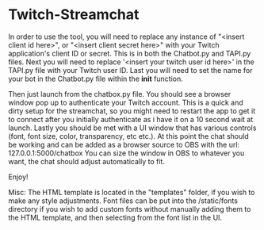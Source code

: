# Twitch-Streamchat

In order to use the tool, you will need to replace any instance of "\<insert client id here\>", or "\<insert client secret here\>" with your Twitch application's client ID or secret. This is in both the Chatbot.py and TAPI.py files.
Next you will need to replace '\<insert your twitch user id here\>' in the TAPI.py file with your Twitch user ID.
Last you will need to set the name for your bot in the Chatbot.py file within the __init__ function.

Then just launch from the chatbox.py file. You should see a browser window pop up to authenticate your Twitch account.
This is a quick and dirty setup for the streamchat, so you might need to restart the app to get it to connect after you initially authenticate as i have it on a 10 second wait at launch.
Lastly you should be met with a UI window that has various controls (font, font size, color, transparency, etc etc.).
At this point the chat should be working and can be added as a browser source to OBS with the url: 127.0.0.1:5000/chatbox
You can size the window in OBS to whatever you want, the chat should adjust automatically to fit.

Enjoy!

Misc:
The HTML template is located in the "templates" folder, if you wish to make any style adjustments.
Font files can be put into the /static/fonts directory if you wish to add custom fonts without manually adding them to the HTML template, and then selecting from the font list in the UI.
